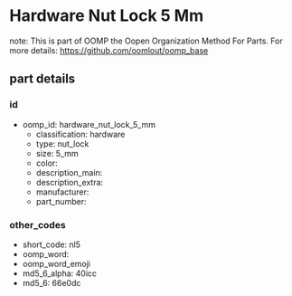 # Hardware Nut Lock 5 Mm  

note: This is part of OOMP the Oopen Organization Method For Parts. For more details: https://github.com/oomlout/oomp_base

##  part details





### id
* oomp_id: hardware_nut_lock_5_mm
  * classification: hardware
  * type: nut_lock
  * size: 5_mm
  * color: 
  * description_main: 
  * description_extra: 
  * manufacturer: 
  * part_number: 

### other_codes
* short_code: nl5
* oomp_word: 
* oomp_word_emoji 
* md5_6_alpha: 40icc
* md5_6: 66e0dc